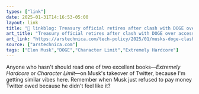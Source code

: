 ```yaml
---
types: ["link"]
date: 2025-01-31T14:16:53-05:00
layout: link
title: "🔗 linkblog: Treasury official retires after clash with DOGE over access to payment system'"
art_title: "Treasury official retires after clash with DOGE over access to payment system"
art_link: "https://arstechnica.com/tech-policy/2025/01/musks-doge-clashes-with-treasury-over-access-to-payment-system-report-says/"
source: ["arstechnica.com"]
tags: ["Elon Musk","DOGE","Character Limit","Extremely Hardcore"]
---
```

Anyone who hasn't should read one of two excellent books—*Extremely Hardcore* or *Character Limit*—on Musk's takeover of Twitter, because I'm getting similar vibes here. Remember when Musk just refused to pay money Twitter owed because he didn't feel like it?
